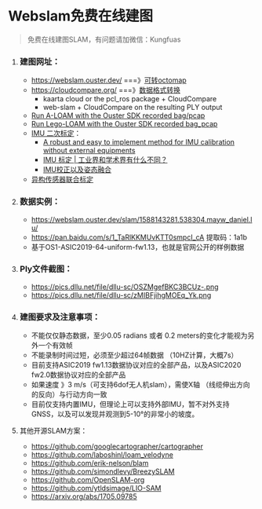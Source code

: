 # **Webslam免费在线建图**

> 免费在线建图SLAM，有问题请加微信：Kungfuas

1. ### 建图网址：

   -  https://webslam.ouster.dev/   ===》[可转octomap](http://paulbourke.net/dataformats/ply/)
   -  https://cloudcompare.org/  ===》[数据格式转换](https://pcap2bag.lidar.plus)
      - kaarta cloud or the pcl_ros package + CloudCompare
      - web-slam + CloudCompare on the resulting PLY output
   -  [Run A-LOAM with the Ouster SDK recorded bag/pcap](A-LOAM)
   -  [Run Lego-LOAM with the Ouster SDK recorded bag_pcap](https://drive.weixin.qq.com/s?k=AEYARQeBAAYSj0n9cK)
   -  [IMU 二次标定](https://github.com/shenshikexmu/IMUCalibration-Gesture)：
      -  [A robust and easy to implement method for IMU calibration without external equipments](https://ieeexplore.ieee.org/document/6907297 ) 
      -  [IMU 标定 | 工业界和学术界有什么不同？](https://tianchi.aliyun.com/forum/postDetail?postId=77437)
      -  [IMU校正以及姿态融合](https://blog.csdn.net/shenshikexmu/article/details/80013444)
   -  [异构传感器联合标定](SensorCal)

   

2. ### 数据实例：

   - https://webslam.ouster.dev/slam/1588143281.538304.mayw_daniel.lu/
   - https://pan.baidu.com/s/1_TaRlKKMUvKTT0smpcI_cA  提取码：1a1b 
   - 基于OS1-ASIC2019-64-uniform-fw1.13，也就是官网公开的样例数据

   

3. ### Ply文件截图：

   - https://pics.dllu.net/file/dllu-sc/OSZMgefBKC3BCUz-.png
   - https://pics.dllu.net/file/dllu-sc/zMIBFjihgMOEq_Yk.png

   

4. ### 建图要求及注意事项：

    - 不能仅仅静态数据，至少0.05 radians 或者 0.2 meters的变化才能视为另外一个有效帧
    - 不能录制时间过短，必须至少超过64帧数据 （10HZ计算，大概7s）
    - 目前支持ASIC2019 fw1.13数据协议对应的全部产品，以及ASIC2020 fw2.0数据协议对应的全部产品
    - 如果速度 》3 m/s（可支持6dof无人机slam），需使X轴 （线缆伸出方向的反向）与行动方向一致
    - 目前仅支持内置IMU，但理论上可以支持外部IMU，暂不对外支持GNSS，以及可以发现并观测到5-10°的非常小的坡度。
    
5. 其他开源SLAM方案：

    - https://github.com/googlecartographer/cartographer
    - https://github.com/laboshinl/loam_velodyne
    - https://github.com/erik-nelson/blam
    - https://github.com/simondlevy/BreezySLAM
    - https://github.com/OpenSLAM-org
    - https://github.com/ytldsimage/LIO-SAM
    - https://arxiv.org/abs/1705.09785

